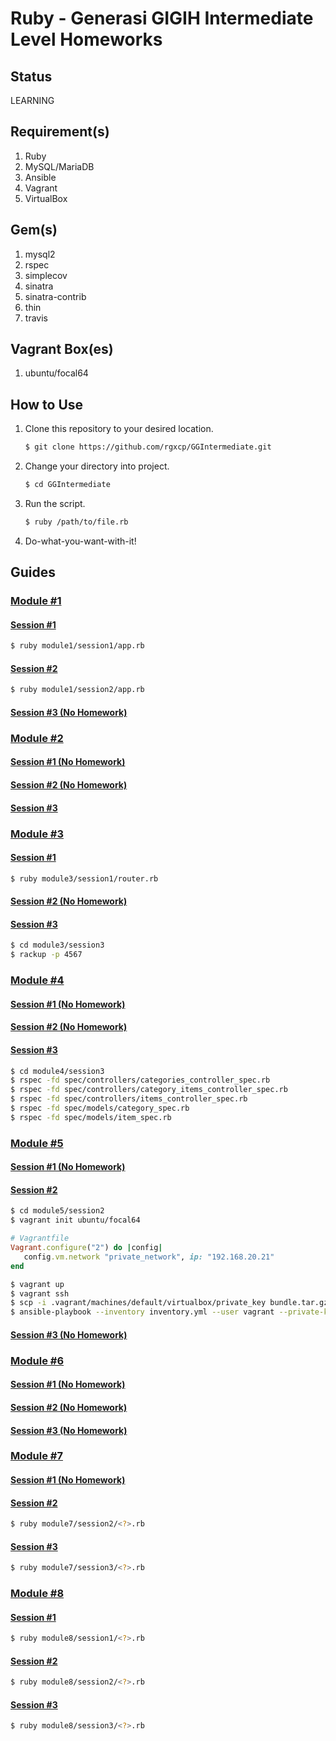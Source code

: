 # Ruby - Generasi GIGIH Intermediate Level Homeworks

## Status

LEARNING

## Requirement(s)

1. Ruby
2. MySQL/MariaDB
3. Ansible
4. Vagrant
5. VirtualBox

## Gem(s)

1. mysql2
2. rspec
3. simplecov
4. sinatra
5. sinatra-contrib
6. thin
7. travis

## Vagrant Box(es)

1. ubuntu/focal64

## How to Use

1. Clone this repository to your desired location.
   ```bash
   $ git clone https://github.com/rgxcp/GGIntermediate.git
   ```
2. Change your directory into project.
   ```bash
   $ cd GGIntermediate
   ```
3. Run the script.
   ```bash
   $ ruby /path/to/file.rb
   ```
4. Do-what-you-want-with-it!

## Guides

### [Module #1](https://github.com/rgxcp/GGIntermediate/tree/master/module1)

#### [Session #1](https://github.com/rgxcp/GGIntermediate/tree/master/module1/session1)

```bash
$ ruby module1/session1/app.rb
```

#### [Session #2](https://github.com/rgxcp/GGIntermediate/tree/master/module1/session2)

```bash
$ ruby module1/session2/app.rb
```

#### [Session #3 (No Homework)](https://github.com/rgxcp/GGIntermediate/tree/master/module1/session3)

### [Module #2](https://github.com/rgxcp/GGIntermediate/tree/master/module2)

#### [Session #1 (No Homework)](https://github.com/rgxcp/GGIntermediate/tree/master/module2/session1)

#### [Session #2 (No Homework)](https://github.com/rgxcp/GGIntermediate/tree/master/module2/session2)

#### [Session #3](https://github.com/rgxcp/GGIntermediate/tree/master/module2/session3)

### [Module #3](https://github.com/rgxcp/GGIntermediate/tree/master/module3)

#### [Session #1](https://github.com/rgxcp/GGIntermediate/tree/master/module3/session1)

```bash
$ ruby module3/session1/router.rb
```

#### [Session #2 (No Homework)](https://github.com/rgxcp/GGIntermediate/tree/master/module3/session2)

#### [Session #3](https://github.com/rgxcp/GGIntermediate/tree/master/module3/session3)

```bash
$ cd module3/session3
$ rackup -p 4567
```

### [Module #4](https://github.com/rgxcp/GGIntermediate/tree/master/module4)

#### [Session #1 (No Homework)](https://github.com/rgxcp/GGIntermediate/tree/master/module4/session1)

#### [Session #2 (No Homework)](https://github.com/rgxcp/GGIntermediate/tree/master/module4/session2)

#### [Session #3](https://github.com/rgxcp/GGIntermediate/tree/master/module4/session3)

```bash
$ cd module4/session3
$ rspec -fd spec/controllers/categories_controller_spec.rb
$ rspec -fd spec/controllers/category_items_controller_spec.rb
$ rspec -fd spec/controllers/items_controller_spec.rb
$ rspec -fd spec/models/category_spec.rb
$ rspec -fd spec/models/item_spec.rb
```

### [Module #5](https://github.com/rgxcp/GGIntermediate/tree/master/module5)

#### [Session #1 (No Homework)](https://github.com/rgxcp/GGIntermediate/tree/master/module5/session1)

#### [Session #2](https://github.com/rgxcp/GGIntermediate/tree/master/module5/session2)

```bash
$ cd module5/session2
$ vagrant init ubuntu/focal64
```

```ruby
# Vagrantfile
Vagrant.configure("2") do |config|
   config.vm.network "private_network", ip: "192.168.20.21"
end
```

```bash
$ vagrant up
$ vagrant ssh
$ scp -i .vagrant/machines/default/virtualbox/private_key bundle.tar.gz vagrant@192.168.20.21:/home/vagrant/app
$ ansible-playbook --inventory inventory.yml --user vagrant --private-key .vagrant/machines/default/virtualbox/private_key playbook.yml
```

#### [Session #3 (No Homework)](https://github.com/rgxcp/GGIntermediate/tree/master/module5/session3)

### [Module #6](https://github.com/rgxcp/GGIntermediate/tree/master/module6)

#### [Session #1 (No Homework)](https://github.com/rgxcp/GGIntermediate/tree/master/module6/session1)

#### [Session #2 (No Homework)](https://github.com/rgxcp/GGIntermediate/tree/master/module6/session2)

#### [Session #3 (No Homework)](https://github.com/rgxcp/GGIntermediate/tree/master/module6/session3)

### [Module #7](https://github.com/rgxcp/GGIntermediate/tree/master/module7)

#### [Session #1 (No Homework)](https://github.com/rgxcp/GGIntermediate/tree/master/module7/session1)

#### [Session #2](https://github.com/rgxcp/GGIntermediate/tree/master/module7/session2)

```bash
$ ruby module7/session2/<?>.rb
```

#### [Session #3](https://github.com/rgxcp/GGIntermediate/tree/master/module7/session3)

```bash
$ ruby module7/session3/<?>.rb
```

### [Module #8](https://github.com/rgxcp/GGIntermediate/tree/master/module8)

#### [Session #1](https://github.com/rgxcp/GGIntermediate/tree/master/module8/session1)

```bash
$ ruby module8/session1/<?>.rb
```

#### [Session #2](https://github.com/rgxcp/GGIntermediate/tree/master/module8/session2)

```bash
$ ruby module8/session2/<?>.rb
```

#### [Session #3](https://github.com/rgxcp/GGIntermediate/tree/master/module8/session3)

```bash
$ ruby module8/session3/<?>.rb
```
